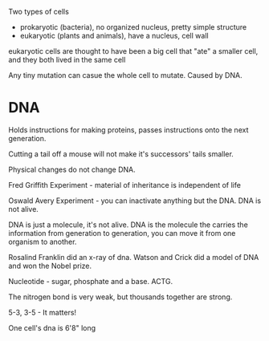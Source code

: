 Two types of cells
 - prokaryotic (bacteria), no organized nucleus, pretty simple structure
 - eukaryotic (plants and animals), have a nucleus, cell wall

eukaryotic cells are thought to have been a big cell that "ate" a smaller cell, and they both lived in the same cell

Any tiny mutation can casue the whole cell to mutate. Caused by DNA.

# DNA

Holds instructions for making proteins, passes instructions onto the next generation.

Cutting a tail off a mouse will not make it's successors' tails smaller.

Physical changes do not change DNA.

Fred Griffith Experiment - material of inheritance is independent of life

Oswald Avery Experiment - you can inactivate anything but the DNA. DNA is not alive.

DNA is just a molecule, it's not alive. DNA is the molecule the carries the information from generation to generation, you can move it from one organism to another.

Rosalind Franklin did an x-ray of dna. Watson and Crick did a model of DNA and won the Nobel prize.

Nucleotide - sugar, phosphate and a base. ACTG.

The nitrogen bond is very weak, but thousands together are strong.

5-3, 3-5 - It matters!

One cell's dna is 6'8" long
